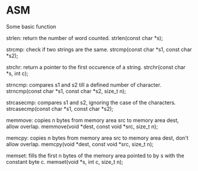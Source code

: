 # ASM
Some basic function

strlen: return the number of word counted. strlen(const char *s);

strcmp: check if two strings are the same. strcmp(const char *s1, const char *s2);

strchr: return a pointer to the first occurence of a string. strchr(const char *s, int c);

strncmp: compares s1 and s2 till a defined number of character. strncmp(const char *s1, const char *s2, size_t n);

strcasecmp: compares s1 and s2, ignoring the case of the characters. strcasecmp(const char *s1, const char *s2);

memmove: copies n bytes from memory area src to memory area dest, allow overlap. memmove(void *dest, const void *src, size_t n);

memcpy: copies n bytes from memory area src to memory area dest, don't allow overlap. memcpy(void *dest, const void *src, size_t n);

memset: fills the first n bytes of the memory area pointed to by s with the constant byte c. memset(void *s, int c, size_t n);
